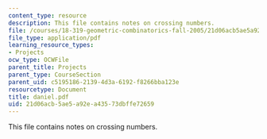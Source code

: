 ```yaml
---
content_type: resource
description: This file contains notes on crossing numbers.
file: /courses/18-319-geometric-combinatorics-fall-2005/21d06acb5ae5a92ea43573dbffe72659_daniel.pdf
file_type: application/pdf
learning_resource_types:
- Projects
ocw_type: OCWFile
parent_title: Projects
parent_type: CourseSection
parent_uid: c5195186-2139-4d3a-6192-f8266bba123e
resourcetype: Document
title: daniel.pdf
uid: 21d06acb-5ae5-a92e-a435-73dbffe72659
---
```

This file contains notes on crossing numbers.

